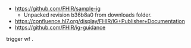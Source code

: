 * https://github.com/FHIR/sample-ig
  * Unpacked revision b36b8a0 from downloads folder.
* https://confluence.hl7.org/display/FHIR/IG+Publisher+Documentation
* https://github.com/FHIR/ig-guidance


trigger wf .
